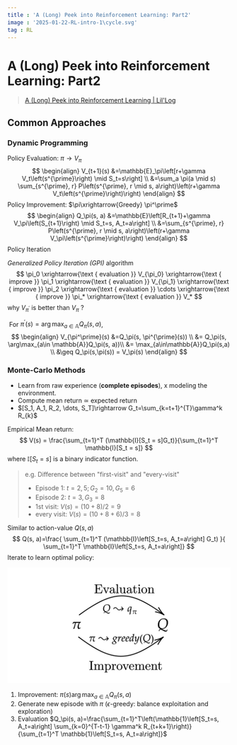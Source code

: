 ```yaml
---
title : 'A (Long) Peek into Reinforcement Learning: Part2'
image : '2025-01-22-RL-intro-1\cycle.svg'
tag : RL
---
```


# A (Long) Peek into Reinforcement Learning: Part2

<!--more-->

> [A (Long) Peek into Reinforcement Learning | Lil'Log](https://lilianweng.github.io/posts/2018-02-19-rl-overview/)

## Common Approaches

### Dynamic Programming

Policy Evaluation: $\pi\rightarrow V_\pi$
$$
\begin{align}
V_{t+1}(s)
&=\mathbb{E}_\pi\left[r+\gamma V_t\left(s^{\prime}\right) \mid S_t=s\right] \\
&=\sum_a \pi(a \mid s) \sum_{s^{\prime}, r} P\left(s^{\prime}, r \mid s, a\right)\left(r+\gamma V_t\left(s^{\prime}\right)\right)
\end{align}
$$
Policy Improvement: $\pi\xrightarrow{Greedy} \pi^\prime$
$$
\begin{align}
Q_\pi(s, a)
&=\mathbb{E}\left[R_{t+1}+\gamma V_\pi\left(S_{t+1}\right) \mid S_t=s, A_t=a\right] \\
&=\sum_{s^{\prime}, r} P\left(s^{\prime}, r \mid s, a\right)\left(r+\gamma V_\pi\left(s^{\prime}\right)\right)
\end{align}
$$
Policy Iteration

*Generalized Policy Iteration (GPI)* algorithm
$$
\pi_0 \xrightarrow{\text { evaluation }} V_{\pi_0} \xrightarrow{\text { improve }} \pi_1 \xrightarrow{\text { evaluation }} V_{\pi_1} \xrightarrow{\text { improve }} \pi_2 \xrightarrow{\text { evaluation }} \cdots \xrightarrow{\text { improve }} \pi_* \xrightarrow{\text { evaluation }} V_*
$$
why $V_{\pi^\prime}$ is better than $V_\pi$ ?

​	For $\pi^{\prime}(s) = \arg\max_{a\in \mathbb{A}}Q_\pi(s, a)$,  
$$
\begin{align}
V_{\pi^\prime}(s)
&=Q_\pi(s, \pi^{\prime}(s))  \\
&= Q_\pi(s, \arg\max_{a\in \mathbb{A}}Q_\pi(s, a))\\
&= \max_{a\in\mathbb{A}}Q_\pi(s,a) \\
&\geq Q_\pi(s,\pi(s)) = V_\pi(s)
\end{align}
$$



### Monte-Carlo Methods

- Learn from raw experience (**complete episodes**), x modeling the environment.
- Compute mean return $\simeq$ expected return
- $[S_1, A_1, R_2, \dots, S_T]\rightarrow G_t=\sum_{k=t+1}^{T}\gamma^k R_{k}$

Empirical Mean return:
$$
V(s) = \frac{\sum_{t=1}^T (\mathbb{I}[S_t = s]G_t)}{\sum_{t=1}^T \mathbb{I}[S_t = s]}
$$
where $\mathbb{I}[S_t=s]$ is a binary indicator function.

> e.g. Difference between "first-visit" and "every-visit"
>
> - Episode 1: $t=2,5; G_2=10, G_5=6$
> - Episode 2: $t=3, G_3=8$
> - 1st visit: $V(s)=(10+8)/2=9$
> - every visit: $V(s)=(10+8+6)/3=8$

Similar to action-value $Q(s,a)$
$$
Q(s, a)=\frac{
\sum_{t=1}^T (\mathbb{I}\left[S_t=s, A_t=a\right] G_t)
}{
\sum_{t=1}^T \mathbb{I}\left[S_t=s, A_t=a\right]}
$$
Iterate to learn optimal policy:


![img](..\images\2025-01-22-RL-intro-1\cycle.svg)

1. Improvement: $\pi(s) \arg\max_{a\in \mathbb{A}}Q_\pi(s, a)$
2. Generate new episode with $\pi$ ($\epsilon$-greedy: balance exploitation and exploration)
3. Evaluation $Q_\pi(s, a)=\frac{\sum_{t=1}^T\left(\mathbb{1}\left[S_t=s, A_t=a\right] \sum_{k=0}^{T-t-1} \gamma^k R_{t+k+1}\right)}{\sum_{t=1}^T \mathbb{1}\left[S_t=s, A_t=a\right]}$

